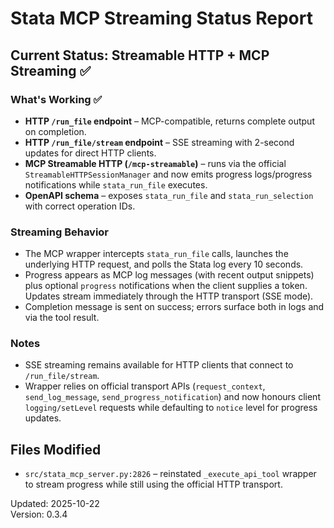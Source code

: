 # Stata MCP Streaming Status Report

## Current Status: Streamable HTTP + MCP Streaming ✅

### What's Working ✅
- **HTTP `/run_file` endpoint** – MCP-compatible, returns complete output on completion.
- **HTTP `/run_file/stream` endpoint** – SSE streaming with 2-second updates for direct HTTP clients.
- **MCP Streamable HTTP (`/mcp-streamable`)** – runs via the official `StreamableHTTPSessionManager` and now emits progress logs/progress notifications while `stata_run_file` executes.
- **OpenAPI schema** – exposes `stata_run_file` and `stata_run_selection` with correct operation IDs.

### Streaming Behavior
- The MCP wrapper intercepts `stata_run_file` calls, launches the underlying HTTP request, and polls the Stata log every 10 seconds.
- Progress appears as MCP log messages (with recent output snippets) plus optional `progress` notifications when the client supplies a token. Updates stream immediately through the HTTP transport (SSE mode).
- Completion message is sent on success; errors surface both in logs and via the tool result.

### Notes
- SSE streaming remains available for HTTP clients that connect to `/run_file/stream`.
- Wrapper relies on official transport APIs (`request_context`, `send_log_message`, `send_progress_notification`) and now honours client `logging/setLevel` requests while defaulting to `notice` level for progress updates.

## Files Modified
- `src/stata_mcp_server.py:2826` – reinstated `_execute_api_tool` wrapper to stream progress while still using the official HTTP transport.

Updated: 2025-10-22  
Version: 0.3.4
